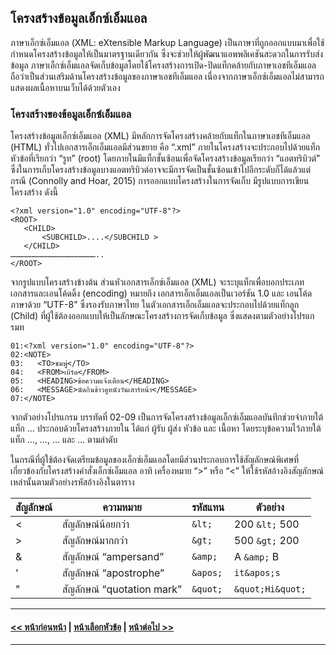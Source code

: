 ## โครงสร้างข้อมูลเอ็กซ์เอ็มแอล

ภาษาเอ็กซ์เอ็มแอล (XML: eXtensible Markup Language) เป็นภาษาที่ถูกออกแบบมาเพื่อใช้กำหนดโครงสร้างข้อมูลให้เป็นมาตรฐานเดียวกัน ซึ่งจะช่วยให้ผู้พัฒนาแอพพลิเคชันสะดวกในการรับส่งข้อมูล ภาษาเอ็กซ์เอ็มแอลจัดเก็บข้อมูลโดยใช้โครงสร้างการเปิด-ปิดแท็กคล้ายกับภาษาเอชทีเอ็มแอล ถือว่าเป็นส่วนเสริมด้านโครงสร้างข้อมูลของภาษาเอชทีเอ็มแอล เนื่องจากภาษาเอ็กซ์เอ็มแอลไม่สามารถแสดงผลเนื้อหาบนเว็บได้ด้วยตัวเอง

### โครงสร้างของข้อมูลเอ็กซ์เอ็มแอล
โครงสร้างข้อมูลเอ็กซ์เอ็มแอล (XML) มีหลักการจัดโครงสร้างคล้ายกับแท็กในภาษาเอชทีเอ็มแอล (HTML) ทั่วไปเอกสารเอ็กเอ็มแอลมีส่วนขยาย คือ “.xml” ภายในโครงสร้างจะประกอบไปด้วยแท็กหัวข้อที่เรียกว่า “รูท” (root) โดยภายในมีแท็กชั้นซ้อนเพื่อจัดโครงสร้างข้อมูลเรียกว่า “แอตทริบิวต์” ซึ่งในการเก็บโครงสร้างข้อมูลบางแอตทริบิวต์อาจจะมีการจัดเป็นชั้นซ้อนเข้าไปอีกระดับก็ได้แล้วแต่กรณี (Connolly and Hoar, 2015) การออกแบบโครงสร้างในการจัดเก็บ มีรูปแบบการเขียนโครงสร้าง ดังนี้

```
<?xml version="1.0" encoding="UTF-8"?>
<ROOT>
   <CHILD>
       <SUBCHILD>....</SUBCHILD >
   </CHILD>
…………………………………………………..
</ROOT>
```

จากรูปแบบโครงสร้างข้างต้น ส่วนหัวเอกสารเอ็กซ์เอ็มแอล (XML) จะระบุแท็กเพื่อบอกประเภทเอกสารและเอนโค้ดดิ้ง (encoding) <?xml version="1.0" encoding="UTF-8"?> หมายถึง เอกสารเอ็กเอ็มแอลเป็นเวอร์ชัน 1.0 และ เอนโค้ดภาษาด้วย “UTF-8” ซึ่งรองรับภาษาไทย ในตัวเอกสารเอ็กเอ็มแอลจะประกอบไปด้วยแท็กลูก (Child) ที่ผู้ใช้ต้องออกแบบให้เป็นลักษณะโครงสร้างการจัดเก็บข้อมูล ซึ่งแสดงตามตัวอย่างโปรแกรมท

```
01:<?xml version="1.0" encoding="UTF-8"?>
02:<NOTE>
03:	  <TO>ชมพู่</TO>
04:	  <FROM>เบิร์ด</FROM>
05:	  <HEADING>ข้อความแจ้งเตือน</HEADING>
06:	  <MESSAGE>นัดกินข้าวดูหนังวันเสาร์หน้า</MESSAGE>
07:</NOTE>
```

จากตัวอย่างโปรแกรม บรรทัดที่ 02-09 เป็นการจัดโครงสร้างข้อมูลเอ็กซ์เอ็มแอลบันทึกช่วยจำภายใต้แท็ก <NOTE>…</NOTE> ประกอบด้วยโครงสร้างภายใน ได้แก่ ผู้รับ ผู้ส่ง หัวข้อ และ เนื้อหา โดยระบุข้อความไว้ภายใต้แท็ก <TO>…</TO>, <FROM>…</FROM>, <HEADING>…</HEADING> และ <BODY>…</BODY> ตามลำดับ

ในกรณีที่ผู้ใช้ต้องจัดเตรียมข้อมูลของเอ็กซ์เอ็มแอลโดยมีส่วนประกอบการใช้สัญลักษณ์พิเศษที่เกี่ยวข้องกับโครงสร้างคำสั่งเอ็กซ์เอ็มแอล อาทิ เครื่องหมาย “>” หรือ “<” ให้ใช้รหัสอ้างอิงสัญลักษณ์เหล่านั้นตามตัวอย่างรหัสอ้างอิงในตาราง

| สัญลักษณ์	| ความหมาย	| รหัสแทน	| ตัวอย่าง |
| --- | --- | --- | --- |
| <	| สัญลักษณ์น้อยกว่า |	```&lt;``` | 	<TEXT>200 ```&lt;``` 500</TEXT> |
| >	| สัญลักษณ์มากกว่า |	```&gt;``` | 	<TEXT>500 ```&gt;``` 200</TEXT> |
| &	| สัญลักษณ์ “ampersand”	| ```&amp;``` | 	<TEXT>A ```&amp;``` B</TEXT> |
| '	| สัญลักษณ์ “apostrophe”	| ```&apos;``` | 	<TEXT> ```it&apos;s``` </TEXT> |
| "	| สัญลักษณ์ “quotation mark” |	```&quot;``` | 	<TEXT>```&quot;Hi&quot;```</TEXT> |



---
#### [<< หน้าก่อนหน้า](0801.md) | [หน้าเลือกหัวข้อ](README.md) | [หน้าต่อไป >>](0803.md)
---
